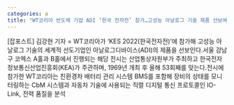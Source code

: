 ```yaml
---
categories: a
title: "WT코리아 반도체 기업 ADI ‘한국 전자전’ 참가…고성능 아날로그 기술 제품 선보여"
---
```

[잡포스트] 김강현 기자 = WT코리아가 ‘KES 2022(한국전자전)’에 참가해 고성능 아날로그 기술의 세계적 선도기업인 아날로그디바이스(ADI)의 제품을 선보인다.서울 강남구 코엑스 A홀과 B홀에서 진행되는 해당 전시는 산업통상자원부가 주최하고 한국전자정보통신산업진흥회(KEA)가 주관하며, 1969년 개최 후 올해 53회째를 맞는다.전시에 참가한 WT코리아는 친환경차 배터리 관리 시스템 BMS를 포함해 장비의 상태를 모니터링하는 CbM 시스템과 자동차 기술에 사용되는 직렬 디지털 통신 프로토콜인 IO-Link, 전력 품질을 분석